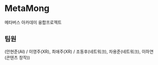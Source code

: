 # MetaMong
메타버스 아카데미 융합프로젝트 

## 팀원
(안현준(AI) / 이영주(XR), 최애주(XR) / 조동후(네트워크), 차용준(네트워크), 이하연(콘텐츠 창작))
